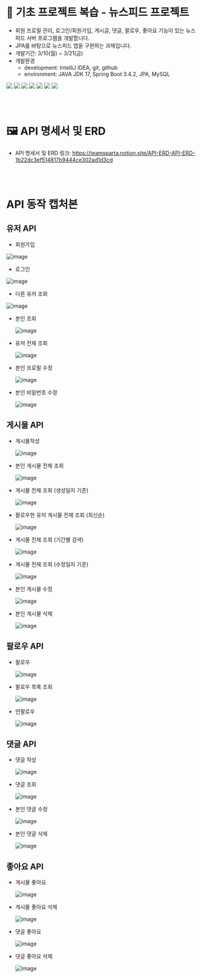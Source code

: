 # 📘 기초 프로젝트 복습 - 뉴스피드 프로젝트
- 회원 프로필 관리, 로그인/회원가입, 게시글, 댓글, 팔로우, 좋아요 기능이 있는 뉴스피드 서버 프로그램을 개발합니다.
- JPA를 바탕으로 뉴스피드 앱을 구현하는 과제입니다.
- 개발기간: 3/10(월) ~ 3/21(금)
- 개발환경
  - development: IntelliJ IDEA, git, github
  - environment: JAVA JDK 17, Spring Boot 3.4.2, JPA, MySQL

 <img src="https://img.shields.io/badge/spring-6DB33F?style=for-the-badge&logo=spring&logoColor=white"> <img src="https://img.shields.io/badge/springboot-6DB33F?style=for-the-badge&logo=springboot&logoColor=white"> <img src="https://img.shields.io/badge/git-F05032?style=for-the-badge&logo=git&logoColor=white"> <img src="https://img.shields.io/badge/gradle-02303A?style=for-the-badge&logo=gradle&logoColor=white"> <img src="https://img.shields.io/badge/mysql-4479A1?style=for-the-badge&logo=mysql&logoColor=white"> <img src="https://img.shields.io/badge/java-007396?style=for-the-badge&logo=java&logoColor=white"> <img src="https://img.shields.io/badge/github-181717?style=for-the-badge&logo=github&logoColor=white">

 <br><br>

# 🖼️ API 명세서 및 ERD
 - API 명세서 및 ERD 링크: https://teamsparta.notion.site/API-ERD-API-ERD-1b22dc3ef514817b9444ce302ad1d3cd

<br><br>

# API 동작 캡처본
## 유저 API
- 회원가입

![image](https://github.com/user-attachments/assets/4ff63733-de85-4cbb-80d6-1271e48a8d3b)
  
- 로그인

![image](https://github.com/user-attachments/assets/b6e5b8c3-9e11-40e7-94d1-225f3078b8f8)
  
- 다른 유저 조회

![image](https://github.com/user-attachments/assets/97ebeb39-2083-40c8-abef-a50babd2a89b)

- 본인 조회

  ![image](https://github.com/user-attachments/assets/38d3c395-09eb-427a-a358-62022d6306c7)

- 유저 전체 조회

  ![image](https://github.com/user-attachments/assets/9cd7b251-fae2-4d42-b178-a24f2cfafb10)

- 본인 프로필 수정

  ![image](https://github.com/user-attachments/assets/17bb25ce-3eb6-43f1-942e-e8d624b8daac)

- 본인 비밀번호 수정

  ![image](https://github.com/user-attachments/assets/ed6afcc8-69cf-4e61-8f85-05889878e337)

## 게시물 API
- 게시물작성
  
  ![image](https://github.com/user-attachments/assets/41dba436-89ab-46d4-b803-f0321266e5ba)

- 본인 게시물 전체 조회

  ![image](https://github.com/user-attachments/assets/20b1f040-1435-426a-9415-6e2001334368)

- 게시물 전체 조회 (생성일자 기준)

  ![image](https://github.com/user-attachments/assets/69d78485-7515-46a9-bbce-06f009efe889)

- 팔로우한 유저 게시물 전체 조회 (최신순)

  ![image](https://github.com/user-attachments/assets/770e687f-47dd-42ac-a76a-2f8af3d3203b)

- 게시물 전체 조회 (기간별 검색)

  ![image](https://github.com/user-attachments/assets/b40a3f20-29a9-4e9b-a9d4-b60bfdabe5df)

- 게시물 전체 조회 (수정일자 기준)

  ![image](https://github.com/user-attachments/assets/7bd7735a-3eed-4eeb-a47b-2284ba59afa8)

- 본인 게시물 수정

  ![image](https://github.com/user-attachments/assets/35ed2da1-ca47-431c-a7ee-6f74fe579d04)

- 본인 게시물 삭제

  ![image](https://github.com/user-attachments/assets/235bb171-7f5c-47a5-8fb1-1dfe451496ca)

## 팔로우 API

- 팔로우

  ![image](https://github.com/user-attachments/assets/387b077d-d25e-4a71-bf5b-95c030c9f77f)

- 팔로우 목록 조회

  ![image](https://github.com/user-attachments/assets/7ef770c6-3ffd-4203-a28e-7c949cf8038d)

- 언팔로우

  ![image](https://github.com/user-attachments/assets/962d4934-3e23-4b64-87b1-4114aeb8619c)

## 댓글 API

- 댓글 작성

  ![image](https://github.com/user-attachments/assets/916f3bf1-141d-4087-b785-0d80236a408a)

- 댓글 조회

  ![image](https://github.com/user-attachments/assets/458af694-2a00-4415-ad7e-5d405e0d405d)

- 본인 댓글 수정

  ![image](https://github.com/user-attachments/assets/3f939339-818e-4900-919f-2542e76bdfe6)

- 본인 댓글 삭제

  ![image](https://github.com/user-attachments/assets/a73e6868-c41a-4c7f-b38c-a66eb759fb9d)

## 좋아요 API

- 게시물 좋아요

  ![image](https://github.com/user-attachments/assets/a697315b-d00e-447d-920c-1301bc05799e)

- 게시물 좋아요 삭제

  ![image](https://github.com/user-attachments/assets/7e416410-6c79-430f-9b67-17e1763dd272)

- 댓글 좋아요

  ![image](https://github.com/user-attachments/assets/2af55572-db18-47d6-a0e1-f2820ca616ca)

- 댓글 좋아요 삭제

  ![image](https://github.com/user-attachments/assets/ed979d94-0bd8-43a2-a3d1-4a0f675918e3)

